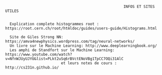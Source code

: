                                                          INFOS ET SITES UTILES 
                                                         
                                                         
      Explication complete histogrammes root : https://root.cern.ch/root/htmldoc/guides/users-guide/Histograms.html
      
      Site de Giles Strong NN: https://amva4newphysics.wordpress.com/tag/neural-networks/
      Un livre sur le Machine Learning: http://www.deeplearningbook.org/
      Les amphi de Standfort sur le Machine Learning: https://www.youtube.com/watch?v=NfnWJUyUJYU&list=PLkt2uSq6rBVctENoVBg1TpCC7OQi31AlC
                             et leurs notes de cours : http://cs231n.github.io/
                             
      

